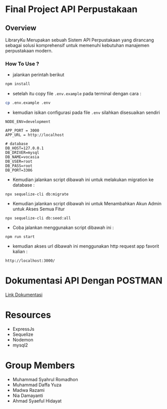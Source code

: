 # Final Project API Perpustakaan

## Overview
 LibraryKu Merupakan sebuah Sistem API Perpustakaan yang dirancang sebagai solusi komprehensif untuk memenuhi kebutuhan manajemen perpustakaan modern.

### How To Use ?
* jalankan perintah berikut 

```bash
npm install
```
* setelah itu copy file `.env.example` pada terminal dengan cara :

```bash
cp .env.example .env
```
* kemudian isikan configurasi pada file `.env` silahkan disesuaikan sendiri
```
NODE_ENV=development

APP_PORT = 3000
APP_URL = http://localhost

# database
DB_HOST=127.0.0.1
DB_DRIVER=mysql
DB_NAME=vocasia
DB_USER=root
DB_PASS=root
DB_PORT=3306

```
* Kemudian jalankan script dibawah ini untuk melakukan migration ke database : 
```
npx sequelize-cli db:migrate 
```
* Kemudian jalankan script dibawah ini untuk Menambahkan Akun Admin untuk Akses Semua Fitur 
```
npx sequelize-cli db:seed:all 
```
* Coba jalankan menggunakan script dibawah ini : 
```
npm run start
```
* kemudian akses url dibawah ini menggunakan http request app favorit kalian :
```
http://localhost:3000/
```
# Dokumentasi API Dengan POSTMAN 
[Link Dokumentasi](https://documenter.getpostman.com/view/29733389/2s9YeK39Wq)
# Resources 
* ExpressJs
* Sequelize
* Nodemon
* mysql2
# Group Members
* Muhammad Syahrul Romadhon
* Muhammad Daffa Yuza
* Madwa Razami
* Nia Damayanti
* Ahmad Syaeful Hidayat
